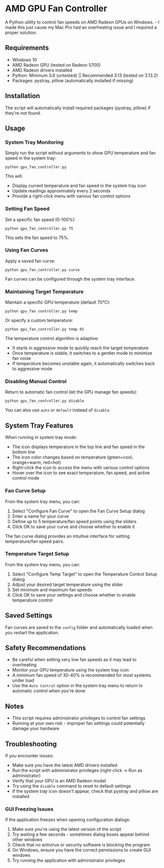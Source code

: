 # AMD GPU Fan Controller

A Python utility to control fan speeds on AMD Radeon GPUs on Windows.
    - I made this just cause my Mac Pro had an overheating issue and I required a proper solution.

## Requirements

- Windows 10
- AMD Radeon GPU (tested on Radeon 5700)
- AMD Radeon drivers installed
- Python: Minimum 3.6 (untested) || Recommended 3.13 (tested on 3.13.2)
- Packages: pystray, pillow (automatically installed if missing)

## Installation

The script will automatically install required packages (pystray, pillow) if they're not found.

## Usage

### System Tray Monitoring

Simply run the script without arguments to show GPU temperature and fan speed in the system tray:

```
python gpu_fan_controller.py
```

This will:
- Display current temperature and fan speed in the system tray icon
- Update readings approximately every 2 seconds
- Provide a right-click menu with various fan control options

### Setting Fan Speed

Set a specific fan speed (0-100%):

```
python gpu_fan_controller.py 75
```

This sets the fan speed to 75%.

### Using Fan Curves

Apply a saved fan curve:

```
python gpu_fan_controller.py curve
```

Fan curves can be configured through the system tray interface.

### Maintaining Target Temperature

Maintain a specific GPU temperature (default 70°C):

```
python gpu_fan_controller.py temp
```

Or specify a custom temperature:

```
python gpu_fan_controller.py temp 65
```

The temperature control algorithm is adaptive:
- It starts in aggressive mode to quickly reach the target temperature
- Once temperature is stable, it switches to a gentler mode to minimize fan noise
- If temperature becomes unstable again, it automatically switches back to aggressive mode

### Disabling Manual Control

Return to automatic fan control (let the GPU manage fan speeds):

```
python gpu_fan_controller.py disable
```

You can also use `auto` or `default` instead of `disable`.

## System Tray Features

When running in system tray mode:
- The icon displays temperature in the top line and fan speed in the bottom line
- The icon color changes based on temperature (green=cool, orange=warm, red=hot)
- Right-click the icon to access the menu with various control options
- Hover over the icon to see exact temperature, fan speed, and active control mode

### Fan Curve Setup

From the system tray menu, you can:
1. Select "Configure Fan Curve" to open the Fan Curve Setup dialog
2. Enter a name for your curve
3. Define up to 5 temperature/fan speed points using the sliders
4. Click OK to save your curve and choose whether to enable it

The fan curve dialog provides an intuitive interface for setting temperature/fan speed pairs.

### Temperature Target Setup

From the system tray menu, you can:
1. Select "Configure Temp Target" to open the Temperature Control Setup dialog
2. Adjust your desired target temperature using the slider
3. Set minimum and maximum fan speeds
4. Click OK to save your settings and choose whether to enable temperature control

## Saved Settings

Fan curves are saved to the `config` folder and automatically loaded when you restart the application.

## Safety Recommendations

- Be careful when setting very low fan speeds as it may lead to overheating
- Monitor your GPU temperature using the system tray icon
- A minimum fan speed of 30-40% is recommended for most systems under load
- Use the `Auto Control` option in the system tray menu to return to automatic control when you're done

## Notes

- This script requires administrator privileges to control fan settings
- Running at your own risk - improper fan settings could potentially damage your hardware

## Troubleshooting

If you encounter issues:
- Make sure you have the latest AMD drivers installed
- Run the script with administrator privileges (right-click → Run as administrator)
- Verify that your GPU is an AMD Radeon model
- Try using the `disable` command to reset to default settings
- If the system tray icon doesn't appear, check that pystray and pillow are installed

### GUI Freezing Issues

If the application freezes when opening configuration dialogs:
1. Make sure you're using the latest version of the script
2. Try waiting a few seconds - sometimes dialog boxes appear behind other windows
3. Check that no antivirus or security software is blocking the program
4. On Windows, ensure you have the correct permissions to create GUI windows
5. Try running the application with administrator privileges
